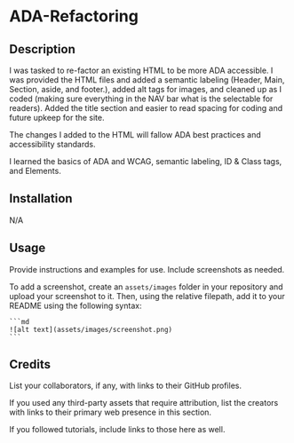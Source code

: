 # ADA-Refactoring

## Description

I was tasked to re-factor an existing HTML to be more ADA accessible. I was provided the HTML files and added a semantic labeling (Header, Main, Section, aside, and footer.), added alt tags for images, and cleaned up as I coded (making sure everything in the NAV bar what is the selectable for readers). Added the title section and easier to read spacing for coding and future upkeep for the site. 

The changes I added to the HTML will fallow ADA best practices and accessibility standards.

I learned the basics of ADA and WCAG, semantic labeling, ID & Class tags, and Elements. 


## Installation

N/A

## Usage

Provide instructions and examples for use. Include screenshots as needed.

To add a screenshot, create an `assets/images` folder in your repository and upload your screenshot to it. Then, using the relative filepath, add it to your README using the following syntax:

    ```md
    ![alt text](assets/images/screenshot.png)
    ```

## Credits

List your collaborators, if any, with links to their GitHub profiles.

If you used any third-party assets that require attribution, list the creators with links to their primary web presence in this section.

If you followed tutorials, include links to those here as well.

